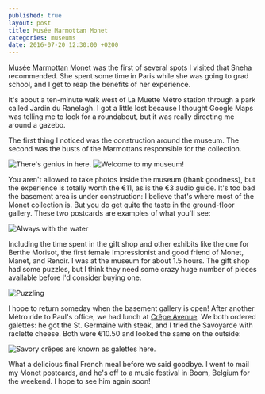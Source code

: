 ```yaml
---
published: true
layout: post
title: Musée Marmottan Monet
categories: museums
date: 2016-07-20 12:30:00 +0200
---
```

[Musée Marmottan Monet][musee-marmottan] was the first of several spots I visited that Sneha recommended. She spent some time in Paris while she was going to grad school, and I get to reap the benefits of her experience.

<!--more-->

It's about a ten-minute walk west of La Muette Métro station through a park called Jardin du Ranelagh. I got a little lost because I thought Google Maps was telling me to look for a roundabout, but it was really directing me around a gazebo.

The first thing I noticed was the construction around the museum. The second was the busts of the Marmottans responsible for the collection.

![There's genius in here.]({{site.baseurl}}/images/2016/07/20/musee-marmottan-monet/entrance.jpeg)
![Welcome to my museum!]({{site.baseurl}}/images/2016/07/20/musee-marmottan-monet/marmottan.jpeg)

You aren't allowed to take photos inside the museum (thank goodness), but the experience is totally worth the €11, as is the €3 audio guide. It's too bad the basement area is under construction: I believe that's where most of the Monet collection is. But you do get quite the taste in the ground-floor gallery. These two postcards are examples of what you'll see:

![Always with the water]({{site.baseurl}}/images/2016/07/20/musee-marmottan-monet/postcards.jpeg)

Including the time spent in the gift shop and other exhibits like the one for Berthe Morisot, the first female Impressionist and good friend of Monet, Manet, and Renoir. I was at the museum for about 1.5 hours. The gift shop had some puzzles, but I think they need some crazy huge number of pieces available before I'd consider buying one.

![Puzzling]({{site.baseurl}}/images/2016/07/20/musee-marmottan-monet.jpeg)

I hope to return someday when the basement gallery is open! After another Métro ride to Paul's office, we had lunch at [Crêpe Avenue][crepe-avenue]. We both ordered galettes: he got the St. Germaine with steak, and I tried the Savoyarde with raclette cheese. Both were €10.50 and looked the same on the outside:

![Savory crêpes are known as galettes here.]({{site.baseurl}}/images/2016/07/20/musee-marmottan-monet/galette.jpeg)

What a delicious final French meal before we said goodbye. I went to mail my Monet postcards, and he's off to a music festival in Boom, Belgium for the weekend. I hope to see him again soon!

[crepe-avenue]: http://www.crepeavenue.com
[musee-marmottan]: http://www.marmottan.fr
